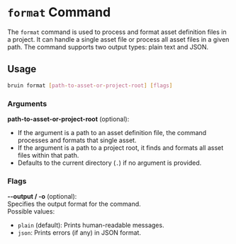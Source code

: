# `format` Command

The `format` command is used to process and format asset definition files in a project. It can handle a single asset file or process all asset files in a given path. 
The command supports two output types: plain text and JSON.

## Usage

```bash
bruin format [path-to-asset-or-project-root] [flags]
```

### Arguments

**path-to-asset-or-project-root** (optional):
- If the argument is a path to an asset definition file, the command processes and formats that single asset.
- If the argument is a path to a project root, it finds and formats all asset files within that path.
- Defaults to the current directory (`.`) if no argument is provided.

### Flags

**--output / -o** (optional):  
Specifies the output format for the command.  
Possible values:
- `plain` (default): Prints human-readable messages.
- `json`: Prints errors (if any) in JSON format.  
